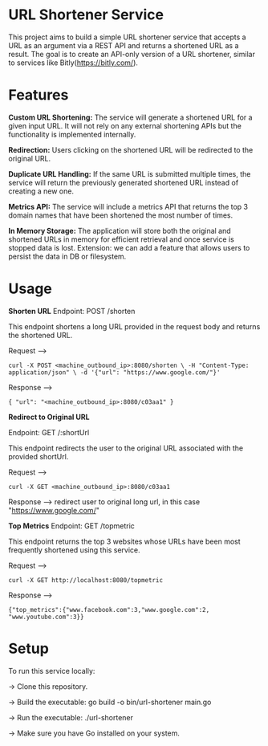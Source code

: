 # URL Shortener Service
This project aims to build a simple URL shortener service that accepts a URL as an argument via a REST API and returns a shortened URL as a result. The goal is to create an API-only version of a URL shortener, similar to services like Bitly(https://bitly.com/).

# Features
**Custom URL Shortening:** The service will generate a shortened URL for a given input URL. It will not rely on any external shortening APIs but the functionality is implemented internally.

**Redirection:** Users clicking on the shortened URL will be redirected to the original URL.

**Duplicate URL Handling:** If the same URL is submitted multiple times, the service will return the previously generated shortened URL instead of creating a new one.

**Metrics API:** The service will include a metrics API that returns the top 3 domain names that have been shortened the most number of times.

**In Memory Storage:** The application will store both the original and shortened URLs in memory for efficient retrieval and once service is stopped data is lost.
Extension: we  can add a feature that allows users to persist the data in DB or filesystem.

# Usage

**Shorten URL**
Endpoint: POST /shorten

This endpoint shortens a long URL provided in the request body and returns the shortened URL.

Request -->

`
curl -X POST <machine_outbound_ip>:8080/shorten \
  -H "Content-Type: application/json" \
  -d '{"url": "https://www.google.com/"}'
`

Response -->

`
{
  "url": "<machine_outbound_ip>:8080/c03aa1"
}
`

**Redirect to Original URL**

Endpoint: GET /:shortUrl

This endpoint redirects the user to the original URL associated with the provided shortUrl.

Request -->

`
curl -X GET <machine_outbound_ip>:8080/c03aa1
`

Response -->
redirect user to original long url, in this case "https://www.google.com/"


**Top Metrics**
Endpoint: GET /topmetric

This endpoint returns the top 3 websites whose URLs have been most frequently shortened using this service.

Request -->

`
curl -X GET http://localhost:8080/topmetric
`

Response -->

`
{"top_metrics":{"www.facebook.com":3,"www.google.com":2, "www.youtube.com":3}}
`

# Setup
To run this service locally:

-> Clone this repository.

-> Build the executable: go build -o bin/url-shortener main.go

-> Run the executable: ./url-shortener

-> Make sure you have Go installed on your system.
